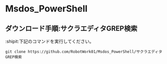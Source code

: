 # Msdos_PowerShell

## ダウンロード手順:サクラエディタGREP検索
:shipit:下記のコマンドを実行してください。<br/>
```
git clone https://github.com/RobotWork01/Msdos_PowerShell/サクラエディタGREP検索

```
